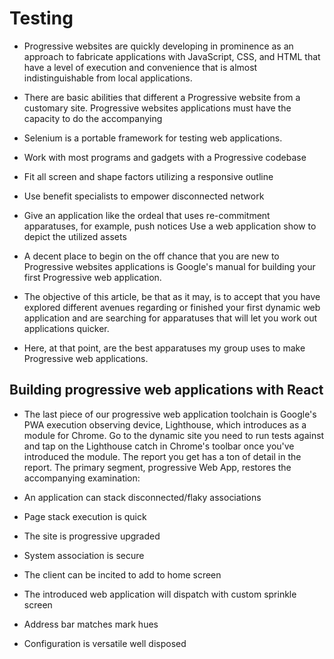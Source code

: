 # Testing
- Progressive websites are quickly developing in prominence as an approach to fabricate applications with JavaScript, CSS, 
 and HTML that have a level of execution and convenience that is almost indistinguishable from local applications. 
  
 - There are basic abilities that different a Progressive website from a customary site. Progressive websites applications must have the capacity to do the accompanying
 - Selenium is a portable framework for testing web applications. 
 - Work with most programs and gadgets  with a Progressive codebase 
 - Fit all screen and shape factors utilizing a responsive outline 
 - Use benefit specialists to empower disconnected network 
 - Give an application like the ordeal that uses re-commitment apparatuses, for example, push notices 
Use a web application show to depict the utilized assets 
- A decent place to begin on the off chance that you are new to Progressive websites applications is Google's manual for building your first Progressive web application. 
- The objective of this article, be that as it may, is to accept that you have explored different avenues regarding or finished your first dynamic web application and are searching for apparatuses that will let you work out applications quicker.
- Here, at that point, are the best apparatuses my group uses to make Progressive web applications. 
## Building progressive web applications with React
- The last piece of our progressive web application toolchain is Google's PWA execution observing device, Lighthouse, which introduces as a module for Chrome. Go to the dynamic site you need to run tests against and tap on the Lighthouse catch in Chrome's toolbar once you've introduced the module. The report you get has a ton of detail in the report. The primary segment, progressive Web App, restores the accompanying examination: 

- An application can stack disconnected/flaky associations 

- Page stack execution is quick 

- The site is progressive  upgraded 

- System association is secure 

- The client can be incited to add to home screen 

- The introduced web application will dispatch with custom sprinkle screen 

- Address bar matches mark hues 

- Configuration is versatile well disposed
